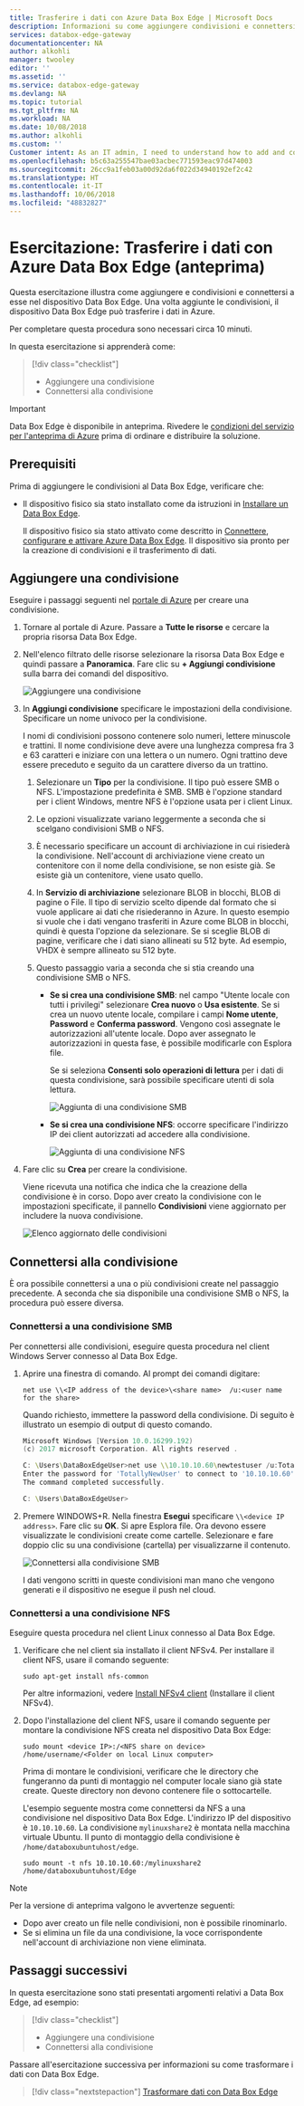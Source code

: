 ```yaml
---
title: Trasferire i dati con Azure Data Box Edge | Microsoft Docs
description: Informazioni su come aggiungere condivisioni e connettersi a esse in un dispositivo Data Box Edge.
services: databox-edge-gateway
documentationcenter: NA
author: alkohli
manager: twooley
editor: ''
ms.assetid: ''
ms.service: databox-edge-gateway
ms.devlang: NA
ms.topic: tutorial
ms.tgt_pltfrm: NA
ms.workload: NA
ms.date: 10/08/2018
ms.author: alkohli
ms.custom: ''
Customer intent: As an IT admin, I need to understand how to add and connect to shares on Data Box Edge so I can use it to transfer data to Azure.
ms.openlocfilehash: b5c63a255547bae03acbec771593eac97d474003
ms.sourcegitcommit: 26cc9a1feb03a00d92da6f022d34940192ef2c42
ms.translationtype: HT
ms.contentlocale: it-IT
ms.lasthandoff: 10/06/2018
ms.locfileid: "48832827"
---
```

# <a name="tutorial-transfer-data-with-azure-data-box-edge-preview"></a>Esercitazione: Trasferire i dati con Azure Data Box Edge (anteprima)

Questa esercitazione illustra come aggiungere e condivisioni e connettersi a esse nel dispositivo Data Box Edge. Una volta aggiunte le condivisioni, il dispositivo Data Box Edge può trasferire i dati in Azure.

Per completare questa procedura sono necessari circa 10 minuti. 

In questa esercitazione si apprenderà come:

> [!div class="checklist"]
> * Aggiungere una condivisione
> * Connettersi alla condivisione

> [!IMPORTANT]
> Data Box Edge è disponibile in anteprima. Rivedere le [condizioni del servizio per l'anteprima di Azure](https://azure.microsoft.com/support/legal/preview-supplemental-terms/) prima di ordinare e distribuire la soluzione. 
 
## <a name="prerequisites"></a>Prerequisiti

Prima di aggiungere le condivisioni al Data Box Edge, verificare che:

* Il dispositivo fisico sia stato installato come da istruzioni in [Installare un Data Box Edge](data-box-edge-deploy-install.md). 

    Il dispositivo fisico sia stato attivato come descritto in [Connettere, configurare e attivare Azure Data Box Edge](data-box-edge-deploy-connect-setup-activate.md). Il dispositivo sia pronto per la creazione di condivisioni e il trasferimento di dati.


## <a name="add-a-share"></a>Aggiungere una condivisione

Eseguire i passaggi seguenti nel [portale di Azure](https://portal.azure.com/) per creare una condivisione.

1. Tornare al portale di Azure. Passare a **Tutte le risorse** e cercare la propria risorsa Data Box Edge.
    
2. Nell'elenco filtrato delle risorse selezionare la risorsa Data Box Edge e quindi passare a **Panoramica**. Fare clic su **+ Aggiungi condivisione** sulla barra dei comandi del dispositivo.
   
   ![Aggiungere una condivisione](./media/data-box-edge-deploy-add-shares/click-add-share.png)

3. In **Aggiungi condivisione** specificare le impostazioni della condivisione. Specificare un nome univoco per la condivisione. 

   I nomi di condivisioni possono contenere solo numeri, lettere minuscole e trattini. Il nome condivisione deve avere una lunghezza compresa fra 3 e 63 caratteri e iniziare con una lettera o un numero. Ogni trattino deve essere preceduto e seguito da un carattere diverso da un trattino.
    
    1. Selezionare un **Tipo** per la condivisione. Il tipo può essere SMB o NFS. L'impostazione predefinita è SMB. SMB è l'opzione standard per i client Windows, mentre NFS è l'opzione usata per i client Linux. 

    2. Le opzioni visualizzate variano leggermente a seconda che si scelgano condivisioni SMB o NFS. 

    3. È necessario specificare un account di archiviazione in cui risiederà la condivisione. Nell'account di archiviazione viene creato un contenitore con il nome della condivisione, se non esiste già. Se esiste già un contenitore, viene usato quello. 
    
    4. In **Servizio di archiviazione** selezionare BLOB in blocchi, BLOB di pagine o File. Il tipo di servizio scelto dipende dal formato che si vuole applicare ai dati che risiederanno in Azure. In questo esempio si vuole che i dati vengano trasferiti in Azure come BLOB in blocchi, quindi è questa l'opzione da selezionare. Se si sceglie BLOB di pagine, verificare che i dati siano allineati su 512 byte. Ad esempio, VHDX è sempre allineato su 512 byte.
   
    5. Questo passaggio varia a seconda che si stia creando una condivisione SMB o NFS. 
     
        - **Se si crea una condivisione SMB**: nel campo "Utente locale con tutti i privilegi" selezionare **Crea nuovo** o **Usa esistente**. Se si crea un nuovo utente locale, compilare i campi **Nome utente**, **Password** e **Conferma password**. Vengono così assegnate le autorizzazioni all'utente locale. Dopo aver assegnato le autorizzazioni in questa fase, è possibile modificarle con Esplora file.

            Se si seleziona **Consenti solo operazioni di lettura** per i dati di questa condivisione, sarà possibile specificare utenti di sola lettura.

            ![Aggiunta di una condivisione SMB](./media/data-box-edge-deploy-add-shares/add-share-smb-1.png)
   
        - **Se si crea una condivisione NFS**: occorre specificare l'indirizzo IP dei client autorizzati ad accedere alla condivisione.

            ![Aggiunta di una condivisione NFS](./media/data-box-edge-deploy-add-shares/add-share-nfs-1.png)
   
4. Fare clic su **Crea** per creare la condivisione. 
    
    Viene ricevuta una notifica che indica che la creazione della condivisione è in corso. Dopo aver creato la condivisione con le impostazioni specificate, il pannello **Condivisioni** viene aggiornato per includere la nuova condivisione. 
    
    ![Elenco aggiornato delle condivisioni](./media/data-box-edge-deploy-add-shares/updated-list-of-shares.png) 

## <a name="connect-to-the-share"></a>Connettersi alla condivisione

È ora possibile connettersi a una o più condivisioni create nel passaggio precedente. A seconda che sia disponibile una condivisione SMB o NFS, la procedura può essere diversa. 

### <a name="connect-to-an-smb-share"></a>Connettersi a una condivisione SMB

Per connettersi alle condivisioni, eseguire questa procedura nel client Windows Server connesso al Data Box Edge.


1. Aprire una finestra di comando. Al prompt dei comandi digitare:

    `net use \\<IP address of the device>\<share name>  /u:<user name for the share>`

    Quando richiesto, immettere la password della condivisione. Di seguito è illustrato un esempio di output di questo comando.

    ```powershell
    Microsoft Windows [Version 10.0.16299.192) 
    (c) 2017 microsoft Corporation. All rights reserved . 
    
    C: \Users\DataBoxEdgeUser>net use \\10.10.10.60\newtestuser /u:Tota11yNewUser 
    Enter the password for 'TotallyNewUser' to connect to '10.10.10.60': 
    The command completed successfully. 
    
    C: \Users\DataBoxEdgeUser>
    ```   


2. Premere WINDOWS+R. Nella finestra **Esegui** specificare `\\<device IP address>`. Fare clic su **OK**. Si apre Esplora file. Ora devono essere visualizzate le condivisioni create come cartelle. Selezionare e fare doppio clic su una condivisione (cartella) per visualizzarne il contenuto.
 
    ![Connettersi alla condivisione SMB](./media/data-box-edge-deploy-add-shares/connect-to-share2.png)

    I dati vengono scritti in queste condivisioni man mano che vengono generati e il dispositivo ne esegue il push nel cloud.

### <a name="connect-to-an-nfs-share"></a>Connettersi a una condivisione NFS

Eseguire questa procedura nel client Linux connesso al Data Box Edge.

1. Verificare che nel client sia installato il client NFSv4. Per installare il client NFS, usare il comando seguente:

   `sudo apt-get install nfs-common`

    Per altre informazioni, vedere [Install NFSv4 client](https://help.ubuntu.com/community/SettingUpNFSHowTo#NFSv4_client) (Installare il client NFSv4).

2. Dopo l'installazione del client NFS, usare il comando seguente per montare la condivisione NFS creata nel dispositivo Data Box Edge:

   `sudo mount <device IP>:/<NFS share on device> /home/username/<Folder on local Linux computer>`

    Prima di montare le condivisioni, verificare che le directory che fungeranno da punti di montaggio nel computer locale siano già state create. Queste directory non devono contenere file o sottocartelle.

    L'esempio seguente mostra come connettersi da NFS a una condivisione nel dispositivo Data Box Edge. L'indirizzo IP del dispositivo è `10.10.10.60`. La condivisione `mylinuxshare2` è montata nella macchina virtuale Ubuntu. Il punto di montaggio della condivisione è `/home/databoxubuntuhost/edge`.

    `sudo mount -t nfs 10.10.10.60:/mylinuxshare2 /home/databoxubuntuhost/Edge`

> [!NOTE] 
> Per la versione di anteprima valgono le avvertenze seguenti:
> - Dopo aver creato un file nelle condivisioni, non è possibile rinominarlo. 
> - Se si elimina un file da una condivisione, la voce corrispondente nell'account di archiviazione non viene eliminata.

## <a name="next-steps"></a>Passaggi successivi

In questa esercitazione sono stati presentati argomenti relativi a Data Box Edge, ad esempio:

> [!div class="checklist"]
> * Aggiungere una condivisione
> * Connettersi alla condivisione


Passare all'esercitazione successiva per informazioni su come trasformare i dati con Data Box Edge.

> [!div class="nextstepaction"]
> [Trasformare dati con Data Box Edge](./data-box-edge-deploy-configure-compute.md)


